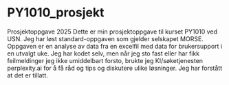 # PY1010_prosjekt
Prosjektoppgave 2025
Dette er min prosjektoppgave til kurset PY1010 ved USN. Jeg har løst standard-oppgaven som gjelder selskapet MORSE.
Oppgaven er en analyse av data fra en excelfil med data for brukersupport i en utvalgt uke.
Jeg har kodet selv, men når jeg sto fast eller har fikk feilmeldinger jeg ikke umiddelbart forsto, brukte jeg KI/søketjenesten perplexity.ai for å få råd og tips og diskutere ulike løsninger. Jeg har forstått at det er tillatt.
